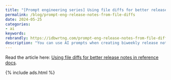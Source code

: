 ```yaml
---
title: "[Prompt engineering series] Using file diffs for better release notes in reference docs"
permalink: /blog/prompt-eng-release-notes-from-file-diffs
date: 2024-05-25
categories:
- ai
keywords: 
rebrandly: https://idbwrtng.com/prompt-eng-release-notes-from-file-diffs
description: "You can use AI prompts when creating biweekly release notes for APIs by leveraging file diffs from regenerated reference documentation. The file diffs from version control tools provide a reliable, precise information source about what's changed in the release. I also include a detailed prompt for using AI to analyze file diffs and streamline the release note creation process."
---
```


Read the article here: [Using file diffs for better release notes in reference docs](/ai/prompt-engineering-release-notes-reference-docs.html).

{% include ads.html %}

